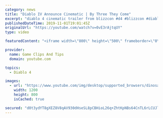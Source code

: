 ```yaml
---
category: news
title: "Diablo IV Announce Cinematic | By Three They Come"
excerpt: "diablo 4 cinematic trailer from blizzcon #d4 #blizzcon #diablo."
publishedDateTime: 2019-11-01T19:01:45Z
originalUrl: "https://youtube.com/watch?v=0vE3rAjtqUY"
type: video

featuredContent: "<iframe width=\"800\" height=\"500\" frameborder=\"0\" src=\"https://www.youtube.com/embed/0vE3rAjtqUY\" allow=\"accelerometer; autoplay; encrypted-media; gyroscope; picture-in-picture\" allowfullscreen></iframe>"

provider:
  name: Game Clips And Tips
  domain: youtube.com

topics:
  - Diablo 4

images:
  - url: "https://www.youtube.com/img/desktop/supported_browsers/dinosaur.png"
    width: 1200
    height: 800
    isCached: true

secured: "d0t3ydYT8gXEZ8V8qAV930dHseSL8pCBHioL26q+ZhtKpNBs64CnTL6rLCUJl6leH6m4iK3g0LCyeAgrKJPTO/12JyBAS0RJcxFR1COY8o5MDxtb8nvu8SCFFOmh/J4oaZJf6eX3MvOkAHJRDnHruOIxYUyIkgZu6/PQeZMAd9Zun0X/4k23B5nsSBEYUgYu8Bkx5sdndWaZCpla/y5BuZDU5p5ei7r5Er0lGnqsakOGz4k7me7bxIj5n3UZHU5hD9a5WCSCmGNVik9U4Aaow0qR1BWA0at1nYvjFJ1g7OHQzoNGmDvOPCx0mwaHhYWnKp6hO73NtUWfhbSKzCsirMJQx9TgQlzvzZUQnZNmbxMOe0RsYRUYveJsKl/UZtGaLMUSwK+5r/18XuEM6Qez/g==;PZTsipQLIiP1Nhh3TyI4Bg=="
---
```



